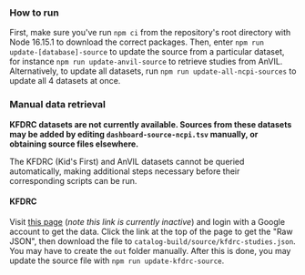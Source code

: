 ### How to run

First, make sure you've run `npm ci` from the repository's root directory with Node 16.15.1 to download the correct packages.
Then, enter `npm run update-[database]-source` to update the source from a particular dataset,
for instance `npm run update-anvil-source` to retrieve studies from AnVIL. Alternatively, to update all datasets,
run `npm run update-all-ncpi-sources` to update all 4 datasets at once.

### Manual data retrieval

**KFDRC datasets are not currently available. Sources from these datasets may be added by editing `dashboard-source-ncpi.tsv` manually, or obtaining source files elsewhere.**

The KFDRC (Kid's First) and AnVIL datasets cannot be queried automatically, making additional steps necessary before
their corresponding scripts can be run.

#### KFDRC

Visit [this page](https://kf-api-fhir-service.kidsfirstdrc.org/ResearchStudy?_total=accurate) (*note this link is currently inactive*) and login with a Google
account to get the data. Click the link at the top of the page to get the "Raw JSON", then download the file to
`catalog-build/source/kfdrc-studies.json`. You may have to create the `out` folder manually. After this is done, you
may update the source file with `npm run update-kfdrc-source`.
